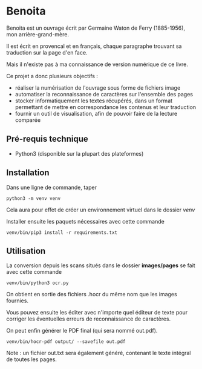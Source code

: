 Benoita
=======

Benoita est un ouvrage écrit par Germaine Waton de Ferry (1885-1956), mon arrière-grand-mère.

Il est écrit en provencal et en français, chaque paragraphe trouvant sa traduction sur la page d'en face.

Mais il n'existe pas à ma connaissance de version numérique de ce livre.

Ce projet a donc plusieurs objectifs :
- réaliser la numérisation de l'ouvrage sous forme de fichiers image
- automatiser la reconnaissance de caractères sur l'ensemble des pages
- stocker informatiquement les textes récupérés, dans un format permettant de mettre en correspondance les contenus et leur traduction
- fournir un outil de visualisation, afin de pouvoir faire de la lecture comparée

## Pré-requis technique
- Python3 (disponible sur la plupart des plateformes)

## Installation
Dans une ligne de commande, taper
```
python3 -m venv venv
```
Cela aura pour effet de créer un environnement virtuel dans le dossier *venv*

Installer ensuite les paquets nécessaires avec cette commande
```
venv/bin/pip3 install -r requirements.txt
```

## Utilisation
La conversion depuis les scans situés dans le dossier __images/pages__ se fait avec cette commande
```
venv/bin/python3 ocr.py
```
On obtient en sortie des fichiers .hocr du même nom que les images fournies.

Vous pouvez ensuite les éditer avec n'importe quel éditeur de texte pour corriger les éventuelles erreurs de reconnaissance de caractères.

On peut enfin générer le PDF final (qui sera nommé out.pdf).
```
venv/bin/hocr-pdf output/ --savefile out.pdf
```

Note : un fichier out.txt sera également généré, contenant le texte intégral de toutes les pages.